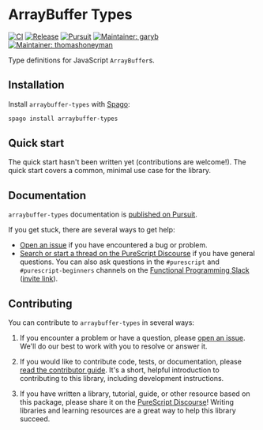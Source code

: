 # ArrayBuffer Types

[![CI](https://github.com/purescript-contrib/purescript-arraybuffer-types/workflows/CI/badge.svg?branch=main)](https://github.com/purescript-contrib/purescript-arraybuffer-types/actions?query=workflow%3ACI+branch%3Amain)
[![Release](https://img.shields.io/github/release/purescript-contrib/purescript-arraybuffer-types.svg)](https://github.com/purescript-contrib/purescript-arraybuffer-types/releases)
[![Pursuit](https://pursuit.purescript.org/packages/purescript-arraybuffer-types/badge)](https://pursuit.purescript.org/packages/purescript-arraybuffer-types)
[![Maintainer: garyb](https://img.shields.io/badge/maintainer-garyb-teal.svg)](https://github.com/garyb)
[![Maintainer: thomashoneyman](https://img.shields.io/badge/maintainer-thomashoneyman-teal.svg)](https://github.com/thomashoneyman)

Type definitions for JavaScript `ArrayBuffer`s.

## Installation

Install `arraybuffer-types` with [Spago](https://github.com/purescript/spago):

```sh
spago install arraybuffer-types
```

## Quick start

The quick start hasn't been written yet (contributions are welcome!). The quick start covers a common, minimal use case for the library.

## Documentation

`arraybuffer-types` documentation is [published on Pursuit](https://pursuit.purescript.org/packages/purescript-arraybuffer-types).

If you get stuck, there are several ways to get help:

- [Open an issue](https://github.com/purescript-contrib/purescript-arraybuffer-types/issues) if you have encountered a bug or problem.
- [Search or start a thread on the PureScript Discourse](https://discourse.purescript.org) if you have general questions. You can also ask questions in the `#purescript` and `#purescript-beginners` channels on the [Functional Programming Slack](https://functionalprogramming.slack.com) ([invite link](https://fpchat-invite.herokuapp.com/)).

## Contributing

You can contribute to `arraybuffer-types` in several ways:

1. If you encounter a problem or have a question, please [open an issue](https://github.com/purescript-contrib/purescript-arraybuffer-types/issues). We'll do our best to work with you to resolve or answer it.

2. If you would like to contribute code, tests, or documentation, please [read the contributor guide](./CONTRIBUTING.md). It's a short, helpful introduction to contributing to this library, including development instructions.

3. If you have written a library, tutorial, guide, or other resource based on this package, please share it on the [PureScript Discourse](https://discourse.purescript.org)! Writing libraries and learning resources are a great way to help this library succeed.
